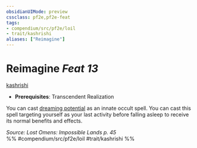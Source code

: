 ```yaml
---
obsidianUIMode: preview
cssclass: pf2e,pf2e-feat
tags:
- compendium/src/pf2e/loil
- trait/kashrishi
aliases: ["Reimagine"]
---
```

# Reimagine  *Feat 13*  
[kashrishi](kashrishi-loil.md "Kashrishi Ancestry & Heritage Trait")  

- **Prerequisites**: Transcendent Realization

You can cast [dreaming potential](dreaming-potential.md) as an innate occult spell. You can cast this spell targeting yourself as your last activity before falling asleep to receive its normal benefits and effects.

*Source: Lost Omens: Impossible Lands p. 45*  
%% #compendium/src/pf2e/loil #trait/kashrishi %%